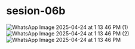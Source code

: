 # sesion-06b
![WhatsApp Image 2025-04-24 at 1 13 46 PM (1)](https://github.com/user-attachments/assets/5ae9e006-6c0b-4c34-abe5-b60c172435a6)
![WhatsApp Image 2025-04-24 at 1 13 46 PM (2)](https://github.com/user-attachments/assets/247a8047-4e9c-4bf5-ae3c-8d0d50b1d391)
![WhatsApp Image 2025-04-24 at 1 13 46 PM](https://github.com/user-attachments/assets/ee8c661a-bf28-4de1-ab1d-916b70a205b6)
